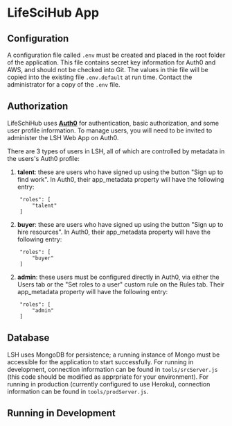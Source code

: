 # LifeSciHub App

## Configuration

A configuration file called `.env` must be created and placed in the root folder of the application. This file contains secret key information for Auth0 and AWS, and should not be checked into Git. The values in thie file will be copied into the existing file `.env.default` at run time. Contact the administrator for a copy of the `.env` file.

## Authorization

LifeSchiHub uses [**Auth0**](https://auth0.com/) for authentication, basic authorization, and some user profile information. To manage users, you will need to be invited to administer the LSH Web App on Auth0.

There are 3 types of users in LSH, all of which are controlled by metadata in the users's Auth0 profile:

1. **talent**: these are users who have signed up using the button "Sign up to find work". In Auth0, their app_metadata property will have the following entry:
``` 
    "roles": [
        "talent"
    ]
```
2. **buyer**: these are users who have signed up using the button "Sign up to hire resources". In Auth0, their app_metadata property will have the following entry:
``` 
    "roles": [
        "buyer"
    ]
```
2. **admin**: these users must be configured directly in Auth0, via either the Users tab or the "Set roles to a user" custom rule on the Rules tab. Their app_metadata property will have the following entry:
``` 
    "roles": [
        "admin"
    ]
```

## Database

LSH uses MongoDB for persistence; a running instance of Mongo must be accessible for the application to start successfully. For running in development, connection information can be found in `tools/srcServer.js` (this code should be modified as apprpriate for your environment).  For running in production (currently configured to use Heroku), connection information can be found in `tools/prodServer.js`.


## Running in Development


